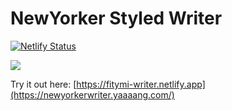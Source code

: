 # NewYorker Styled Writer

[![Netlify Status](https://api.netlify.com/api/v1/badges/1f7c60e7-ce5d-4a93-b794-ecfe8046a269/deploy-status)](https://app.netlify.com/sites/keen-booth-34ad98/deploys)

![](https://gfycat.com/sanethunderousasianconstablebutterfly)

Try it out here: [https://fitymi-writer.netlify.app](https://newyorkerwriter.yaaaang.com/)
